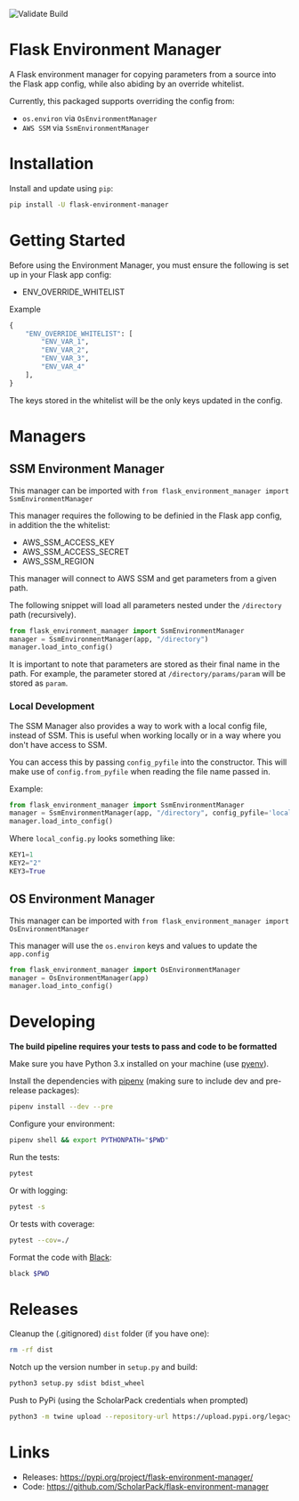 ![Validate Build](https://github.com/ScholarPack/flask-environment-manager/workflows/Validate%20Build/badge.svg)

# Flask Environment Manager

A Flask environment manager for copying parameters from a source into the Flask app config, while also abiding by an override whitelist.

Currently, this packaged supports overriding the config from:
- `os.environ` via `OsEnvironmentManager`
- `AWS SSM` via `SsmEnvironmentManager`

# Installation
Install and update using `pip`:

```bash 
pip install -U flask-environment-manager
```

# Getting Started

Before using the Environment Manager, you must ensure the following is set up in your Flask app config:

- ENV_OVERRIDE_WHITELIST

Example
```python
{
    "ENV_OVERRIDE_WHITELIST": [
        "ENV_VAR_1",
        "ENV_VAR_2",
        "ENV_VAR_3",
        "ENV_VAR_4"
    ],
}
```

The keys stored in the whitelist will be the only keys updated in the config.

# Managers

## SSM Environment Manager

This manager can be imported with `from flask_environment_manager import SsmEnvironmentManager`

This manager requires the following to be definied in the Flask app config, in addition the the whitelist:

- AWS_SSM_ACCESS_KEY
- AWS_SSM_ACCESS_SECRET
- AWS_SSM_REGION

This manager will connect to AWS SSM and get parameters from a given path.

The following snippet will load all parameters nested under the `/directory` path (recursively).

```python
from flask_environment_manager import SsmEnvironmentManager
manager = SsmEnvironmentManager(app, "/directory")
manager.load_into_config()
```

It is important to note that parameters are stored as their final name in the path. For example, the parameter stored at `/directory/params/param` will be stored as `param`.

### Local Development
The SSM Manager also provides a way to work with a local config file, instead of SSM. This is useful when
working locally or in a way where you don't have access to SSM.

You can access this by passing `config_pyfile` into the constructor. This will make use of `config.from_pyfile` when reading the file name passed in.

Example:
```python
from flask_environment_manager import SsmEnvironmentManager
manager = SsmEnvironmentManager(app, "/directory", config_pyfile='local_config.py')
manager.load_into_config()
```

Where `local_config.py` looks something like:
```python
KEY1=1
KEY2="2"
KEY3=True
```

## OS Environment Manager

This manager can be imported with `from flask_environment_manager import OsEnvironmentManager`

This manager will use the `os.environ` keys and values to update the `app.config`

```python
from flask_environment_manager import OsEnvironmentManager
manager = OsEnvironmentManager(app)
manager.load_into_config()
```

# Developing
__The build pipeline requires your tests to pass and code to be formatted__

Make sure you have Python 3.x installed on your machine (use [pyenv](https://github.com/pyenv/pyenv)).

Install the dependencies with [pipenv](https://github.com/pypa/pipenv) (making sure to include dev and pre-release packages):

```bash
pipenv install --dev --pre
```

Configure your environment:

```bash
pipenv shell && export PYTHONPATH="$PWD"
```

Run the tests:

```bash
pytest
```

Or with logging:

```bash
pytest -s
```

Or tests with coverage:

```bash
pytest --cov=./
```

Format the code with [Black](https://github.com/psf/black):

```bash
black $PWD
```

# Releases
Cleanup the (.gitignored) `dist` folder (if you have one):

```bash
rm -rf dist
```

Notch up the version number in `setup.py` and build:

```bash
python3 setup.py sdist bdist_wheel
```

Push to PyPi (using the ScholarPack credentials when prompted)

```bash
python3 -m twine upload --repository-url https://upload.pypi.org/legacy/ dist/*
```

# Links
* Releases: https://pypi.org/project/flask-environment-manager/
* Code: https://github.com/ScholarPack/flask-environment-manager
